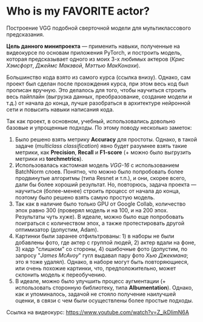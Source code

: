 # Who is my FAVORITE actor?
Построение VGG подобной сверточной модели для мультиклассового предсказания.

**Цель данного минипроекта** — применить навыки, полученные на видеокурсе по основам приложения PyTorch, и построить модель, которая предсказывает одного из моих 3-х любимых актеров (*Крис Хэмсфорт*, *Джеймс Макэвой*, *Мэттью МакКонахи*).

Большинство кода взято из самого курса (ссылка внизу). Однако, сам проект был сделан после прохождения курса, при этом весь код был прописан вручную. Это делалось для того, чтобы научиться строить весь пайплайн (выгрузка данных, преобразование, создание модели и т.д.) от начала до конца, лучше разобраться в архитектуре нейронной сети и повысить навыки написания кода.

Так как проект, в основном, учебный, использовались довольно базовые и упрощенные подходы. По этому поводу несколько заметок:
1. Было решено взять метрику **Accuracy** для простоты. Однако, в такой задаче (_multiclass classification_) явно будет разумнее взять такие метрики, как **Precision**, **Recall** и **F1-score** (+ можно было выгрузить метрики из **torchmetrics**).
2. Использовалась кастомная модель _VGG-16_ с использованием BatchNorm слоев. Понятно, что можно было попробовать более продвинутые алгоритмы (типа Resnet и т.п.), и они, скорее всего, дали бы более хороший результат. Но, повторюсь, задача проекта — научиться (более-менее) строить процесс от начала до конца, поэтому было решено взять самую простую модель.
3. Так как в наличие было только GPU от Google Collab, количество эпох равно 300 (проверял модель и на 100, и на 200 эпох. Результаты чуть хуже). В идеале, можно было еще попробовать поиграться с количеством эпох, а также протестировать другой оптимизатор (допустим, Adam).
4. Картинки были заранее отфильтрованы: 1) в наборы не были добавлены фото, где актер с группой людей, 2) актер вдали на фоне, 3) кадр "слишком" со стороны, 4) ошибочные фото (допустим, по запросу "_James McAvoy_" гугл выдавал пару фото _Хью Джекмана_; это я тоже удалял). Однако, в наборе могут быть повторяющиеся, или очень похожие картинки, что, предположительно, может склонить модель к переобучению.
5. В идеале, можно было улучшить процесс аугментации (+ использовать сторонную библиотеку, типа **Albumentation**). Однако, как и упоминалось, задачой не стояло получение наилучшей оценки, в связи с чем были осуществлены более простые подходы.

Ссылка на видеокурс: https://www.youtube.com/watch?v=Z_ikDlimN6A
